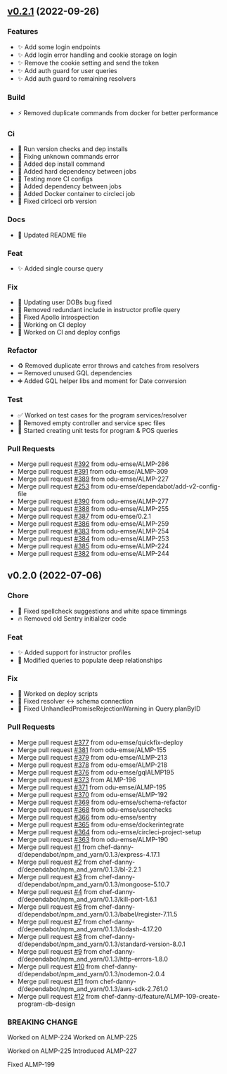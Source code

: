 <a name="v0.2.1"></a>

## [v0.2.1](https://github.com/odu-emse/emseAPI/compare/v0.2.0...v0.2.1) (2022-09-26)

### Features

-   :sparkles: Add some login endpoints
-   :sparkles: Add login error handling and cookie storage on login
-   :sparkles: Remove the cookie setting and send the token
-   :sparkles: Add auth guard for user queries
-   :sparkles: Add auth guard to remaining resolvers

### Build

-   :zap: Removed duplicate commands from docker for better performance

### Ci

-   :green_heart: Run version checks and dep installs
-   :green_heart: Fixing unknown commands error
-   :green_heart: Added dep install command
-   :green_heart: Added hard dependency between jobs
-   :green_heart: Testing more CI configs
-   :green_heart: Added dependency between jobs
-   :green_heart: Added Docker container to circleci job
-   :green_heart: Fixed cirlceci orb version

### Docs

-   :memo: Updated README file

### Feat

-   :sparkles: Added single course query

### Fix

-   :bug: Updating user DOBs bug fixed
-   :bug: Removed redundant include in instructor profile query
-   :green_heart: Fixed Apollo introspection
-   :green_heart: Working on CI deploy
-   :construction_worker: Worked on CI and deploy configs

### Refactor

-   :recycle: Removed duplicate error throws and catches from resolvers
-   :heavy_minus_sign: Removed unused GQL dependencies
-   :heavy_plus_sign: Added GQL helper libs and moment for Date conversion

### Test

-   :white_check_mark: Worked on test cases for the program services/resolver
-   :test_tube: Removed empty controller and service spec files
-   :test_tube: Started creating unit tests for program & POS queries

### Pull Requests

-   Merge pull request [#392](https://github.com/odu-emse/emseAPI/issues/392) from odu-emse/ALMP-286
-   Merge pull request [#391](https://github.com/odu-emse/emseAPI/issues/391) from odu-emse/ALMP-309
-   Merge pull request [#389](https://github.com/odu-emse/emseAPI/issues/389) from odu-emse/ALMP-227
-   Merge pull request [#253](https://github.com/odu-emse/emseAPI/issues/253) from odu-emse/dependabot/add-v2-config-file
-   Merge pull request [#390](https://github.com/odu-emse/emseAPI/issues/390) from odu-emse/ALMP-277
-   Merge pull request [#388](https://github.com/odu-emse/emseAPI/issues/388) from odu-emse/ALMP-255
-   Merge pull request [#387](https://github.com/odu-emse/emseAPI/issues/387) from odu-emse/0.2.1
-   Merge pull request [#386](https://github.com/odu-emse/emseAPI/issues/386) from odu-emse/ALMP-259
-   Merge pull request [#383](https://github.com/odu-emse/emseAPI/issues/383) from odu-emse/ALMP-254
-   Merge pull request [#384](https://github.com/odu-emse/emseAPI/issues/384) from odu-emse/ALMP-253
-   Merge pull request [#385](https://github.com/odu-emse/emseAPI/issues/385) from odu-emse/ALMP-224
-   Merge pull request [#382](https://github.com/odu-emse/emseAPI/issues/382) from odu-emse/ALMP-244

<a name="v0.2.0"></a>

## v0.2.0 (2022-07-06)

### Chore

-   :art: Fixed spellcheck suggestions and white space timmings
-   :fire: Removed old Sentry initializer code

### Feat

-   :sparkles: Added support for instructor profiles
-   :bug: Modified queries to populate deep relationships

### Fix

-   :rocket: Worked on deploy scripts
-   :bug: Fixed resolver <-> schema connection
-   :bug: Fixed UnhandledPromiseRejectionWarning in Query.planByID

### Pull Requests

-   Merge pull request [#377](https://github.com/odu-emse/emseAPI/issues/377) from odu-emse/quickfix-deploy
-   Merge pull request [#381](https://github.com/odu-emse/emseAPI/issues/381) from odu-emse/ALMP-155
-   Merge pull request [#379](https://github.com/odu-emse/emseAPI/issues/379) from odu-emse/ALMP-213
-   Merge pull request [#378](https://github.com/odu-emse/emseAPI/issues/378) from odu-emse/ALMP-218
-   Merge pull request [#376](https://github.com/odu-emse/emseAPI/issues/376) from odu-emse/gqlALMP195
-   Merge pull request [#373](https://github.com/odu-emse/emseAPI/issues/373) from ALMP-196
-   Merge pull request [#371](https://github.com/odu-emse/emseAPI/issues/371) from odu-emse/ALMP-195
-   Merge pull request [#370](https://github.com/odu-emse/emseAPI/issues/370) from odu-emse/ALMP-192
-   Merge pull request [#369](https://github.com/odu-emse/emseAPI/issues/369) from odu-emse/schema-refactor
-   Merge pull request [#368](https://github.com/odu-emse/emseAPI/issues/368) from odu-emse/userchecks
-   Merge pull request [#366](https://github.com/odu-emse/emseAPI/issues/366) from odu-emse/sentry
-   Merge pull request [#365](https://github.com/odu-emse/emseAPI/issues/365) from odu-emse/dockerintegrate
-   Merge pull request [#364](https://github.com/odu-emse/emseAPI/issues/364) from odu-emse/circleci-project-setup
-   Merge pull request [#363](https://github.com/odu-emse/emseAPI/issues/363) from odu-emse/ALMP-190
-   Merge pull request [#1](https://github.com/odu-emse/emseAPI/issues/1) from chef-danny-d/dependabot/npm_and_yarn/0.1.3/express-4.17.1
-   Merge pull request [#2](https://github.com/odu-emse/emseAPI/issues/2) from chef-danny-d/dependabot/npm_and_yarn/0.1.3/bl-2.2.1
-   Merge pull request [#3](https://github.com/odu-emse/emseAPI/issues/3) from chef-danny-d/dependabot/npm_and_yarn/0.1.3/mongoose-5.10.7
-   Merge pull request [#4](https://github.com/odu-emse/emseAPI/issues/4) from chef-danny-d/dependabot/npm_and_yarn/0.1.3/kill-port-1.6.1
-   Merge pull request [#6](https://github.com/odu-emse/emseAPI/issues/6) from chef-danny-d/dependabot/npm_and_yarn/0.1.3/babel/register-7.11.5
-   Merge pull request [#7](https://github.com/odu-emse/emseAPI/issues/7) from chef-danny-d/dependabot/npm_and_yarn/0.1.3/lodash-4.17.20
-   Merge pull request [#8](https://github.com/odu-emse/emseAPI/issues/8) from chef-danny-d/dependabot/npm_and_yarn/0.1.3/standard-version-8.0.1
-   Merge pull request [#9](https://github.com/odu-emse/emseAPI/issues/9) from chef-danny-d/dependabot/npm_and_yarn/0.1.3/http-errors-1.8.0
-   Merge pull request [#10](https://github.com/odu-emse/emseAPI/issues/10) from chef-danny-d/dependabot/npm_and_yarn/0.1.3/nodemon-2.0.4
-   Merge pull request [#11](https://github.com/odu-emse/emseAPI/issues/11) from chef-danny-d/dependabot/npm_and_yarn/0.1.3/aws-sdk-2.761.0
-   Merge pull request [#12](https://github.com/odu-emse/emseAPI/issues/12) from chef-danny-d/feature/ALMP-109-create-program-db-design

### BREAKING CHANGE

Worked on ALMP-224
Worked on ALMP-225

Worked on ALMP-225 Introduced ALMP-227

Fixed ALMP-199

